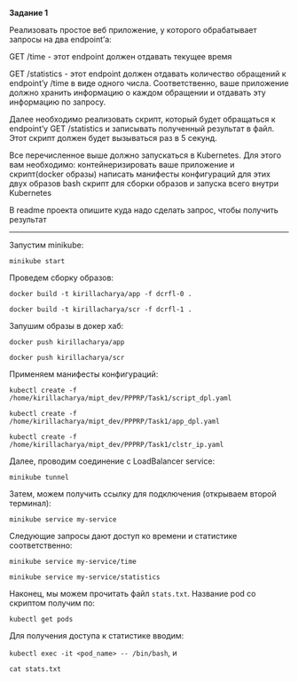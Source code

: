 **Задание 1**

Реализовать простое веб приложение, у которого обрабатывает запросы на два endpoint’а:

GET /time - этот endpoint должен отдавать текущее время 

GET /statistics - этот endpoint должен отдавать количество обращений к endpoint’у /time в виде одного числа. Соответственно, ваше приложение должно хранить информацию о каждом обращении и отдавать эту информацию по запросу. 

Далее необходимо реализовать скрипт, который будет обращаться к endpoint’у GET /statistics и записывать полученный результат в файл. Этот скрипт должен будет вызываться раз в 5 секунд.

Все перечисленное выше должно запускаться в Kubernetes. Для этого вам необходимо: 
контейнеризировать ваше приложение и скрипт(docker образы)
написать манифесты конфигураций для этих двух образов
bash скрипт для сборки образов и запуска всего внутри Kubernetes

В readme проекта опишите куда надо сделать запрос, чтобы получить результат

________________________________________________________________________________________

Запустим minikube:

```minikube start```

Проведем сборку образов:


```docker build -t kirillacharya/app -f dcrfl-0 .```

```docker build -t kirillacharya/scr -f dcrfl-1 .```

Запушим образы в докер хаб:

```docker push kirillacharya/app```

```docker push kirillacharya/scr```

Применяем манифесты конфигураций:

```kubectl create -f /home/kirillacharya/mipt_dev/PPPRP/Task1/script_dpl.yaml```

```kubectl create -f /home/kirillacharya/mipt_dev/PPPRP/Task1/app_dpl.yaml```

```kubectl create -f /home/kirillacharya/mipt_dev/PPPRP/Task1/clstr_ip.yaml```

Далее, проводим соединение с LoadBalancer service:

```minikube tunnel```

Затем, можем получить ссылку для подключения (открываем второй терминал):

```minikube service my-service```

Следующие запросы дают доступ ко времени и статистике соответственно:

```minikube service my-service/time```

```minikube service my-service/statistics```

Наконец, мы можем прочитать файл ```stats.txt```. Название pod со скриптом получим по:

```kubectl get pods```

Для получения доступа к статистике вводим:

```kubectl exec -it <pod_name> -- /bin/bash```, и

```cat stats.txt```